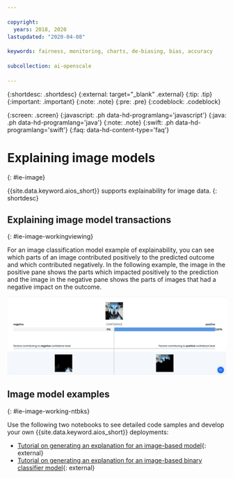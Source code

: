 ```yaml
---

copyright:
  years: 2018, 2020
lastupdated: "2020-04-08"

keywords: fairness, monitoring, charts, de-biasing, bias, accuracy

subcollection: ai-openscale

---
```


{:shortdesc: .shortdesc}
{:external: target="_blank" .external}
{:tip: .tip}
{:important: .important}
{:note: .note}
{:pre: .pre}
{:codeblock: .codeblock}

{:screen: .screen}
{:javascript: .ph data-hd-programlang='javascript'}
{:java: .ph data-hd-programlang='java'}
{:note: .note}
{:swift: .ph data-hd-programlang='swift'}
{:faq: data-hd-content-type='faq'}

# Explaining image models
{: #ie-image}

{{site.data.keyword.aios_short}} supports explainability for image data.
{: shortdesc}

## Explaining image model transactions
{: #ie-image-workingviewing}

For an image classification model example of explainability, you can see which parts of an image contributed positively to the predicted outcome and which contributed negatively. In the following example, the image in the positive pane shows the parts which impacted positively to the prediction and the image in the negative pane shows the parts of images that had a negative impact on the outcome.

![Explainability image classification confidence detail displays with an image of a dog that also has parts of the picture highlighted to show what part of the image helped in determining that the image is a dog](images/wos-insight-explain-image.png)

## Image model examples
{: #ie-image-working-ntbks}

Use the following two notebooks to see detailed code samples and develop your own {{site.data.keyword.aios_short}} deployments:

- [Tutorial on generating an explanation for an image-based model](https://github.com/pmservice/ai-openscale-tutorials/blob/master/notebooks/Watson%20OpenScale%20Explanation%20for%20Image%20Multiclass%20Classification%20Model.ipynb){: external}
- [Tutorial on generating an explanation for an image-based binary classifier model](https://github.com/pmservice/ai-openscale-tutorials/blob/master/notebooks/Watson%20OpenScale%20Explanation%20for%20Image%20Binary%20Classification%20Model.ipynb){: external}

